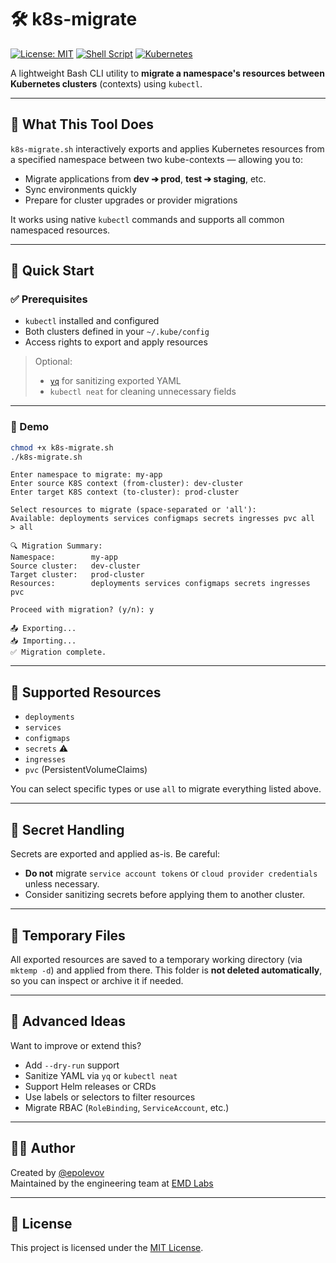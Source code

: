 # 🛠️ k8s-migrate

[![License: MIT](https://img.shields.io/badge/license-MIT-green.svg)](./LICENSE)
[![Shell Script](https://img.shields.io/badge/Language-Bash-blue)](https://www.gnu.org/software/bash/)
[![Kubernetes](https://img.shields.io/badge/Kubernetes-namespace--migrator-blue)](https://kubernetes.io/)

A lightweight Bash CLI utility to **migrate a namespace's resources between Kubernetes clusters** (contexts) using `kubectl`.

---

## 📆 What This Tool Does

`k8s-migrate.sh` interactively exports and applies Kubernetes resources from a specified namespace between two kube-contexts — allowing you to:

- Migrate applications from **dev ➔ prod**, **test ➔ staging**, etc.
- Sync environments quickly
- Prepare for cluster upgrades or provider migrations

It works using native `kubectl` commands and supports all common namespaced resources.

---

## 🚀 Quick Start

### ✅ Prerequisites

- `kubectl` installed and configured
- Both clusters defined in your `~/.kube/config`
- Access rights to export and apply resources

> Optional:
> - [`yq`](https://github.com/mikefarah/yq) for sanitizing exported YAML
> - `kubectl neat` for cleaning unnecessary fields

---

### 🧪 Demo

```bash
chmod +x k8s-migrate.sh
./k8s-migrate.sh
```

```text
Enter namespace to migrate: my-app
Enter source K8S context (from-cluster): dev-cluster
Enter target K8S context (to-cluster): prod-cluster

Select resources to migrate (space-separated or 'all'):
Available: deployments services configmaps secrets ingresses pvc all
> all

🔍 Migration Summary:
Namespace:        my-app
Source cluster:   dev-cluster
Target cluster:   prod-cluster
Resources:        deployments services configmaps secrets ingresses pvc

Proceed with migration? (y/n): y

📤 Exporting...
📥 Importing...
✅ Migration complete.
```

---

## 🔧 Supported Resources

- `deployments`
- `services`
- `configmaps`
- `secrets` ⚠️
- `ingresses`
- `pvc` (PersistentVolumeClaims)

You can select specific types or use `all` to migrate everything listed above.

---

## 🔐 Secret Handling

Secrets are exported and applied as-is. Be careful:
- **Do not** migrate `service account tokens` or `cloud provider credentials` unless necessary.
- Consider sanitizing secrets before applying them to another cluster.

---

## 📂 Temporary Files

All exported resources are saved to a temporary working directory (via `mktemp -d`) and applied from there. This folder is **not deleted automatically**, so you can inspect or archive it if needed.

---

## 🧱 Advanced Ideas

Want to improve or extend this?

- Add `--dry-run` support
- Sanitize YAML via `yq` or `kubectl neat`
- Support Helm releases or CRDs
- Use labels or selectors to filter resources
- Migrate RBAC (`RoleBinding`, `ServiceAccount`, etc.)

---

## 🧑‍💻 Author

Created by [@epolevov](https://github.com/epolevov)  
Maintained by the engineering team at [EMD Labs](https://emd.one)

---

## 📜 License

This project is licensed under the [MIT License](./LICENSE).

